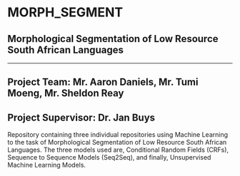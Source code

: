 # MORPH_SEGMENT
## Morphological Segmentation of Low Resource South African Languages
-------------------------------------------------------------------
## Project Team: Mr. Aaron Daniels, Mr. Tumi Moeng, Mr. Sheldon Reay
## Project Supervisor: Dr. Jan Buys 

Repository containing three individual repositories using Machine Learning to the task of Morphological Segmentation of Low Resource South African Languages. The three models used are, Conditional Random Fields (CRFs), Sequence to Sequence Models (Seq2Seq), and finally, Unsupervised Machine Learning Models.
